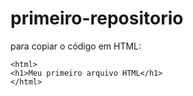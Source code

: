 # primeiro-repositorio

para copiar o código em HTML: 
```
<html>
<h1>Meu primeiro arquivo HTML</h1>
</html>
```

